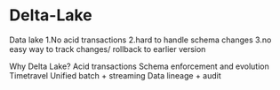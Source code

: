 # Delta-Lake

Data lake 
1.No acid transactions 
2.hard to handle schema changes
3.no easy way to track changes/ rollback to earlier version

Why Delta Lake?
Acid transactions
Schema enforcement and evolution
Timetravel
Unified batch + streaming
Data lineage + audit
